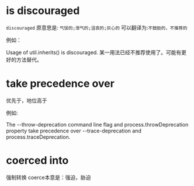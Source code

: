 
# is discouraged

`discouraged` 原意思是: `气馁的;泄气的;沮丧的;灰心的`
可以翻译为:`不鼓励的，不推荐的`

例如：

Usage of util.inherits() is discouraged. 
某一用法已经不推荐使用了。可能有更好的方法替代。

# take precedence over 
优先于，地位高于

例如:

The --throw-deprecation command line flag and process.throwDeprecation property take precedence over --trace-deprecation and process.traceDeprecation.

# coerced into
强制转换
coerce本意是：强迫，胁迫



